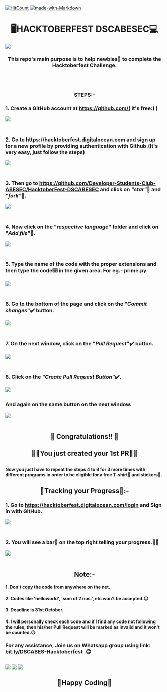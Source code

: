 [![HitCount](http://hits.dwyl.com/3NCRY9T3R/H4CKT0B3RF3ST-2020.svg)](http://hits.dwyl.com/3NCRY9T3R/H4CKT0B3RF3ST-2020)
[![made-with-Markdown](https://img.shields.io/badge/Made%20with-Markdown-1f425f.svg)](http://commonmark.org)

# <div align="center">🖥️HACKTOBERFEST DSCABESEC💻</div>
![](https://i.ibb.co/bsW3rt4/DSC-ABES-HF.jpg)
### <div align="center">This repo's main purpose is to help newbies👶 to complete the Hacktoberfest Challenge.</div>
<br></br>

### <div align="center">STEPS:-</div>

  ### 1. Create a GitHub account at https://github.com/( It's free:) )
![](https://i.ibb.co/L1ksc1B/aaa.jpg)
<br></br>
##
  ### 2. Go to https://hacktoberfest.digitalocean.com and sign up for a new profile by providing authentication with Github.(It's   very     easy, just follow the steps)
  ![](https://i.ibb.co/JdGbcPx/MD1.png)
<br></br>
##
  ### 3. Then go to https://github.com/Developer-Students-Club-ABESEC/HacktoberFest-DSCABESEC and click on *"star"*🌟 and *"fork"*🍴.
  ![](https://i.ibb.co/R4p91T9/fork1.jpg)
<br></br>
##
  ### 4. Now click on the "*respective language*" folder and click on "*Add file*"📁.
  ![](https://i.ibb.co/PGymWWZ/1-0-2-Git-create-file.png)
<br></br>
##
  ### 5. Type the name of the code with the proper extensions and then type the code⌨️ in the given area. For eg.- prime.py
  ![](https://i.ibb.co/sm8k4FY/Capture.png)
<br></br>
##
  ### 6. Go to the bottom of the page and click on the "*Commit changes*"✔️ button.
  ![](https://i.ibb.co/QQmwywM/commit.jpg)
<br></br>
##
  ### 7. On the next window, click on the "*Pull Request*"✔️ button.
  ![](https://i.ibb.co/LxW7q9F/pull.jpg)
<br></br>
##
  ### 8. Click on the *"Create Pull Request Button"*✔️.
  ![](https://i.ibb.co/17YNgMw/pr-LI.jpg)
  ##
  ### And again on the same button on the next window.
  ![](https://i.ibb.co/m95QGHK/request.jpg)
<br></br>
##

## <div align="center"> 🥳 Congratulations!! 🥳 </div>
## <div align="center">🙌🙌You just created your 1st PR🙌🙌</div>
##

#### Now you just have to repeat the steps 4 to 8 for 3 more times with different programs in order to be eligible for a free T-shirt👕 and stickers🤩.
##
## <div align="center">🔄Tracking your Progress🚧:-</div>
  
  ### 1. Go to https://hacktoberfest.digitalocean.com/login and Sign in with GitHub.
  ![](https://i.ibb.co/Ss7DhJk/login.jpg)
  <br></br>
##
  ### 2. You will see a bar🔋 on the top right telling your progress.🤩🤩
  ![](https://i.ibb.co/JdGbcPx/MD1.png)
  <br></br>
##

## <div align="center">Note:-</div>

#### 1. Don't copy the code from anywhere on the net.
#### 2. Codes like 'helloworld', 'sum of 2 nos.', etc won't be accepted.😔
#### 3. Deadline is 31st October.
#### 4. I will personally check each code and if I find any code not following the rules, then his/her Pull Request will be marked as invalid and it won't be counted.😥

### For any assistance, Join us on Whatsapp group using link: bit.ly/DSCABES-Hacktoberfest .😊
##

<img src="http://ForTheBadge.com/images/badges/built-with-swag.svg" align="center"></img>
<img src="http://ForTheBadge.com/images/badges/makes-people-smile.svg" align="center"></img>
<img src="http://ForTheBadge.com/images/badges/built-with-love.svg" align="center"></img>

## <div align="center">🤞Happy Coding🤞</div>
